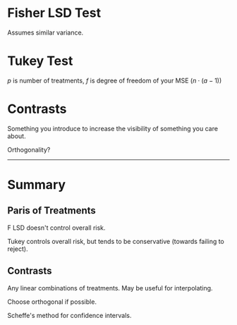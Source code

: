 # Fisher LSD Test
Assumes similar variance.

# Tukey Test
$p$ is number of treatments, $f$ is degree of freedom of your MSE ($n\cdot (a-1)$)

# Contrasts
Something you introduce to increase the visibility of something you care about.

Orthogonality?

***

# Summary

## Paris of Treatments

F LSD doesn't control overall risk.

Tukey controls overall risk, but tends to be conservative (towards failing to reject).

## Contrasts

Any linear combinations of treatments.
May be useful for interpolating.

Choose orthogonal if possible.

Scheffe's method for confidence intervals.